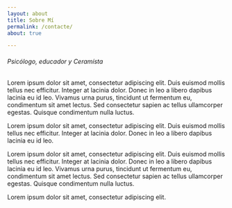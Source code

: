 ```yaml
---
layout: about
title: Sobre Mí
permalink: /contacte/
about: true

---
```


###### <span itemprop="jobTitle">Psicólogo, educador y Ceramísta</span>

Lorem ipsum dolor sit amet, consectetur adipiscing elit. Duis euismod mollis tellus nec efficitur. Integer at lacinia dolor. Donec in leo a libero dapibus lacinia eu id leo. Vivamus urna purus, tincidunt ut fermentum eu, condimentum sit amet lectus. Sed consectetur sapien ac tellus ullamcorper egestas. Quisque condimentum nulla luctus.
<br>

Lorem ipsum dolor sit amet, consectetur adipiscing elit. Duis euismod mollis tellus nec efficitur. Integer at lacinia dolor. Donec in leo a libero dapibus lacinia eu id leo.
<br>

Lorem ipsum dolor sit amet, consectetur adipiscing elit. Duis euismod mollis tellus nec efficitur. Integer at lacinia dolor. Donec in leo a libero dapibus lacinia eu id leo. Vivamus urna purus, tincidunt ut fermentum eu, condimentum sit amet lectus. Sed consectetur sapien ac tellus ullamcorper egestas. Quisque condimentum nulla luctus.
<br>

Lorem ipsum dolor sit amet, consectetur adipiscing elit.
